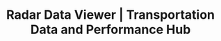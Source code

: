 ---
layout: radar-layout
title: Radar Data Viewer  | Transportation Data and Performance Hub 
title_short: Radar Data Viewer
description: Radar Data Viewer
custom_js:
- radar
custom_css:
- radar
---